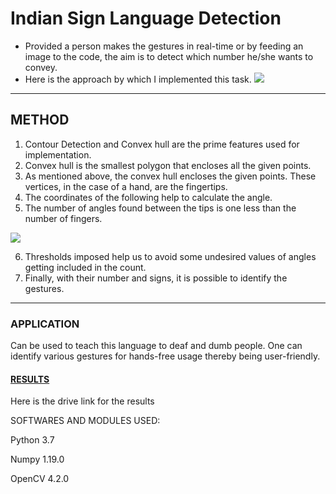 # Indian Sign Language Detection
* Provided a person makes the gestures in real-time or by feeding an image to the code, the aim is to detect which number he/she wants to convey.
* Here is the approach by which I implemented this task.
![](https://i.imgur.com/X2eZd58.png)
---
## METHOD
1. Contour Detection and Convex hull are the prime features used for implementation.
2. Convex hull is the smallest polygon that encloses all the given points.
3. As mentioned above, the convex hull encloses the given points. These vertices, in the case of a hand, are the fingertips.
4. The coordinates of the following help to calculate the angle.
5. The number of angles found between the tips is one less than the number of fingers.

![](https://i.imgur.com/Aa2Oo1c.png)

6. Thresholds imposed help us to avoid some undesired values of angles getting included in the count.
7. Finally, with their number and signs, it is possible to identify the gestures.
---
### APPLICATION
Can be used to teach this language to deaf and dumb people.
One can identify various gestures for hands-free usage thereby being user-friendly.

#### [RESULTS](https://drive.google.com/drive/folders/1Jmot1vzmK7iah3CArOsAG7uXCEgHNveV?usp=sharing)
Here is the drive link for the results


SOFTWARES AND MODULES USED:

Python 3.7

Numpy 1.19.0

OpenCV 4.2.0 


